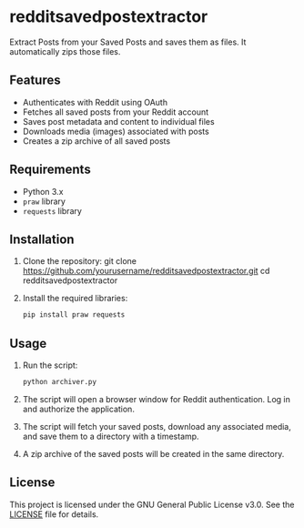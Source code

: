 # redditsavedpostextractor
Extract Posts from your Saved Posts and saves them as files. It automatically zips those files.

## Features

- Authenticates with Reddit using OAuth
- Fetches all saved posts from your Reddit account
- Saves post metadata and content to individual files
- Downloads media (images) associated with posts
- Creates a zip archive of all saved posts

## Requirements

- Python 3.x
- `praw` library
- `requests` library

## Installation

1. Clone the repository:
    git clone https://github.com/yourusername/redditsavedpostextractor.git
    cd redditsavedpostextractor

2. Install the required libraries:
    ```sh
    pip install praw requests
    ```

## Usage

1. Run the script:
    ```sh
    python archiver.py
    ```

2. The script will open a browser window for Reddit authentication. Log in and authorize the application.

3. The script will fetch your saved posts, download any associated media, and save them to a directory with a timestamp.

4. A zip archive of the saved posts will be created in the same directory.

## License

This project is licensed under the GNU General Public License v3.0. See the [LICENSE](https://github.com/jayjay3108/redditsavedpostextractor/blob/main/LICENSE) file for details.
